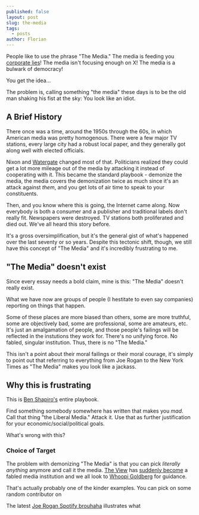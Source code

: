 ```yaml
---
published: false
layout: post
slug: the-media
tags:
  - posts
author: Florian
---
```


People like to use the phrase "The Media." The media is feeding you [corporate lies](https://twitter.com/elonmusk/status/1482853293814599686)! The media isn't focusing enough on X! The media is a bulwark of democracy!

You get the idea...

The problem is, calling something "the media" these days is to be the old man shaking his fist at the sky: You look like an idiot.

## A Brief History

There once was a time, around the 1950s through the 60s, in which American media was pretty homogenous. There were a few major TV stations, every large city had a robust local paper, and they generally got along well with elected officials.

Nixon and [Watergate](https://en.wikipedia.org/wiki/Watergate_scandal) changed most of that. Politicians realized they could get a lot more mileage out of the media by attacking it instead of cooperating with it. This became the standard playbook - demonize the media, the media covers the demonization twice as much since it's an attack against *them*, and you get lots of air time to speak to your constituents.

Then, and you know where this is going, the Internet came along. Now everybody is both a consumer and a publisher and traditional labels don't really fit. Newspapers were destroyed. TV stations both proliferated and died out. We've all heard this story before. 

It's a gross oversimplification, but it's the general gist of what's happened over the last seventy or so years. Despite this tectonic shift, though, we still have this concept of "The Media" and it's incredibly frustrating to me.

## "The Media" doesn't exist

Since every essay needs a bold claim, mine is this: "The Media" doesn't really exist.

What we have now are groups of people (I hestitate to even say companies) reporting on things that happen.

Some of these places are more biased than others, some are more truthful, some are objectively bad, some are professional, some are amateurs, etc. It's just an amalgamation of people, and those people's failings will be reflected in the instutions they work for. There's no unifying force. No fabled, singular institution. Thus, there is no "The Media."

This isn't a point about their moral failings or their moral courage, it's simply to point out that referring to everything from Joe Rogan to the New York Times as "The Media" makes you look like a jackass.

## Why this is frustrating

This is [Ben Shapiro's](https://en.wikipedia.org/wiki/Ben_Shapiro) entire playbook.

Find something somebody somewhere has written that makes you *mad*. Call that thing "the Liberal Media." Attack it. Use that as further justification for your economic/social/political goals.

What's wrong with this?

### Choice of Target

The problem with demonizing "The Media" is that you can pick *literally anything* anymore and call it the media. [The View](https://en.wikipedia.org/wiki/The_View_(talk_show)) has [suddenly become](https://www.dailywire.com/news/whoopi-goldberg-livid-over-being-suspended-is-telling-people-shes-going-to-quit-report) a fabled media institution and we all look to [Whoopi Goldberg](https://en.wikipedia.org/wiki/Whoopi_Goldberg) for guidance. 

That's actually probably one of the kinder examples. You can pick on some random contributor on 











The latest [Joe Rogan Spotify brouhaha](nytimes.com/2022/02/17/arts/music/spotify-joe-rogan-misinformation.html) illustrates what
